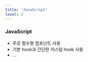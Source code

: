 ```yaml
---
title: 'JavaScript'
level: 3
---
```


### JavaScript

- 주로 함수형 컴포넌트 사용
- 기본 hook과 간단한 커스텀 hook 사용
- ...